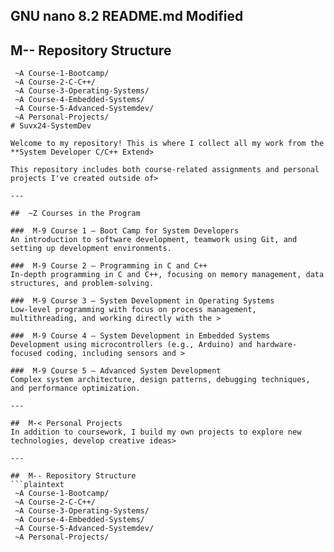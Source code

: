   GNU nano 8.2                                   README.md                                   Modified
---

##  M-- Repository Structure
```plaintext
 ~A Course-1-Bootcamp/
 ~A Course-2-C-C++/
 ~A Course-3-Operating-Systems/
 ~A Course-4-Embedded-Systems/
 ~A Course-5-Advanced-Systemdev/
 ~A Personal-Projects/
# Suvx24-SystemDev

Welcome to my repository! This is where I collect all my work from the **System Developer C/C++ Extend>

This repository includes both course-related assignments and personal projects I've created outside of>

---

##  ~Z Courses in the Program

###  M-9 Course 1 – Boot Camp for System Developers
An introduction to software development, teamwork using Git, and setting up development environments.

###  M-9 Course 2 – Programming in C and C++
In-depth programming in C and C++, focusing on memory management, data structures, and problem-solving.

###  M-9 Course 3 – System Development in Operating Systems
Low-level programming with focus on process management, multithreading, and working directly with the >

###  M-9 Course 4 – System Development in Embedded Systems
Development using microcontrollers (e.g., Arduino) and hardware-focused coding, including sensors and >

###  M-9 Course 5 – Advanced System Development
Complex system architecture, design patterns, debugging techniques, and performance optimization.

---

##  M-< Personal Projects
In addition to coursework, I build my own projects to explore new technologies, develop creative ideas>

---

##  M-- Repository Structure
```plaintext
 ~A Course-1-Bootcamp/
 ~A Course-2-C-C++/
 ~A Course-3-Operating-Systems/
 ~A Course-4-Embedded-Systems/
 ~A Course-5-Advanced-Systemdev/
 ~A Personal-Projects/




